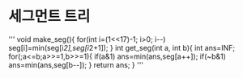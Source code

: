 # 세그먼트 트리

'''
void make_seg(){
    for(int i=(1<<17)-1; i>0; i--)
        seg[i]=min(seg[i*2],seg[i*2+1]);
}
int get_seg(int a, int b){
    int ans=INF;
    for(;a<=b;a>>=1,b>>=1){
        if(a&1) ans=min(ans,seg[a++]);
        if(~b&1) ans=min(ans,seg[b--]);
    }
    return ans;
}
'''
